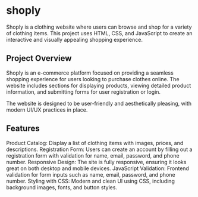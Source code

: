 # shoply
Shoply is a clothing website where users can browse and shop for a variety of clothing items. This project uses HTML, CSS, and JavaScript to create an interactive and visually appealing shopping experience. 

## Project Overview
Shoply is an e-commerce platform focused on providing a seamless shopping experience for users looking to purchase clothes online. The website includes sections for displaying products, viewing detailed product information, and submitting forms for user registration or login.

The website is designed to be user-friendly and aesthetically pleasing, with modern UI/UX practices in place.

## Features
Product Catalog: Display a list of clothing items with images, prices, and descriptions.
Registration Form: Users can create an account by filling out a registration form with validation for name, email, password, and phone number.
Responsive Design: The site is fully responsive, ensuring it looks great on both desktop and mobile devices.
JavaScript Validation: Frontend validation for form inputs such as name, email, password, and phone number.
Styling with CSS: Modern and clean UI using CSS, including background images, fonts, and button styles.

